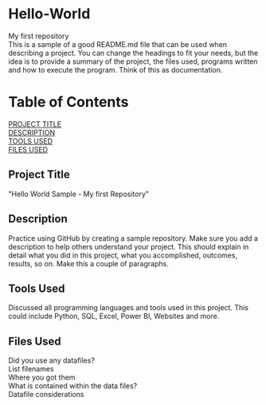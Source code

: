 # Hello-World
My first repository   
This is a sample of a good README.md file that can be used when describing a project. You can change the headings to fit your needs, but the idea is to provide a summary of the project, the files used, programs written and how to execute the program. Think of this as documentation.  

# Table of Contents  
[PROJECT TITLE](#Project-Title)  
[DESCRIPTION](#Description)    
[TOOLS USED](#Tools-Used)    
[FILES USED](#Files-Used)  

## Project Title  
"Hello World Sample - My first Repository"  

## Description  
Practice using GitHub by creating a sample repository. Make sure you add a description to help others understand your project. This should explain in detail what you did in this project, what you accomplished, outcomes, results, so on. Make this a couple of paragraphs.

## Tools Used  
Discussed all programming languages and tools used in this project. This could include Python, SQL, Excel, Power BI, Websites and more.  

## Files Used
Did you use any datafiles?  
List filenames  
Where you got them  
What is contained within the data files?  
Datafile considerations  





